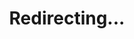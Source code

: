 ---
title: Redirecting...
layout: redirect
sitemap: false
permalink: /results/Ukraine
redirect_to: /results/UKR/
---